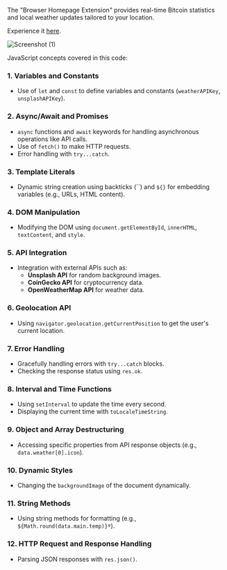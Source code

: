 The "Browser Homepage Extension" provides real-time Bitcoin statistics and local weather updates tailored to your location.

Experience it [here](https://homepage-extension.netlify.app).

![Screenshot (1)](https://github.com/user-attachments/assets/32baca44-7766-4fb0-ae0c-2e034dd2938f)

JavaScript concepts covered in this code:

### 1. **Variables and Constants**
   - Use of `let` and `const` to define variables and constants (`weatherAPIKey`, `unsplashAPIKey`).

### 2. **Async/Await and Promises**
   - `async` functions and `await` keywords for handling asynchronous operations like API calls.
   - Use of `fetch()` to make HTTP requests.
   - Error handling with `try...catch`.

### 3. **Template Literals**
   - Dynamic string creation using backticks (``) and `${}` for embedding variables (e.g., URLs, HTML content).

### 4. **DOM Manipulation**
   - Modifying the DOM using `document.getElementById`, `innerHTML`, `textContent`, and `style`.

### 5. **API Integration**
   - Integration with external APIs such as:
     - **Unsplash API** for random background images.
     - **CoinGecko API** for cryptocurrency data.
     - **OpenWeatherMap API** for weather data.

### 6. **Geolocation API**
   - Using `navigator.geolocation.getCurrentPosition` to get the user's current location.

### 7. **Error Handling**
   - Gracefully handling errors with `try...catch` blocks.
   - Checking the response status using `res.ok`.

### 8. **Interval and Time Functions**
   - Using `setInterval` to update the time every second.
   - Displaying the current time with `toLocaleTimeString`.

### 9. **Object and Array Destructuring**
   - Accessing specific properties from API response objects (e.g., `data.weather[0].icon`).

### 10. **Dynamic Styles**
   - Changing the `backgroundImage` of the document dynamically.

### 11. **String Methods**
   - Using string methods for formatting (e.g., `${Math.round(data.main.temp)}º`).

### 12. **HTTP Request and Response Handling**
   - Parsing JSON responses with `res.json()`.
